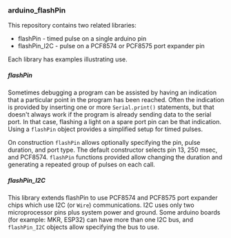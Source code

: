 ### arduino_flashPin

This repository contains two related libraries:

* flashPin - timed pulse on a single arduino pin
* flashPin_I2C - pulse on a PCF8574 or PCF8575 port expander pin

Each library has examples illustrating use. 

##### flashPin

Sometimes debugging a program can be assisted
by having an indication that a particular point in the program has been reached. Often
the indication is provided by inserting one or more `Serial.print()` statements, but
that doesn't always work if the program is already sending data to the serial port. In
that case, flashing a light on a spare port pin can be that indication. Using a
`flashPin` object provides a simplified setup for timed pulses.

On construction `flashPin` allows optionally specifying the pin, pulse duration, and 
port type. The default constructor selects pin 13, 250 msec, and PCF8574. `flashPin` 
functions provided allow changing the duration and generating a repeated group of
pulses on each call.

##### flashPin_I2C

This library extends flashPin to use PCF8574 and PCF8575 port expander chips which
use I2C (or `Wire`) communications. I2C uses only two microprocessor pins plus system
power and ground. Some arduino boards (for example: MKR, ESP32) can have more than
one I2C bus, and `flashPin_I2C` objects allow specifying the bus to use.


